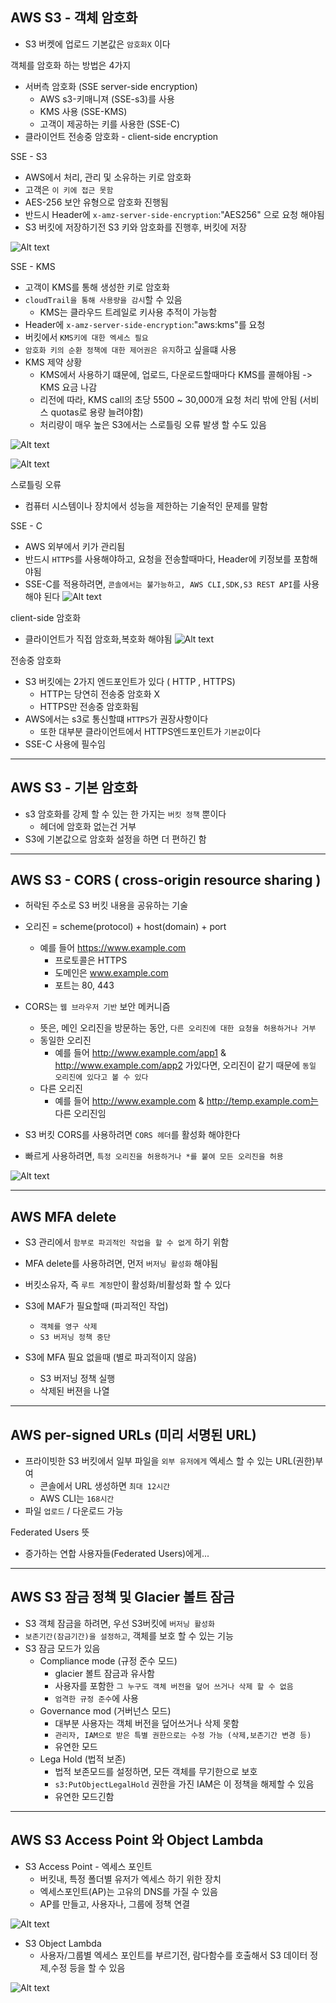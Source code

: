 ## AWS S3 - 객체 암호화

- S3 버켓에 업로드 기본값은 `암호화X` 이다


객체를 암호화 하는 방법은 4가지
- 서버측 암호화 (SSE server-side encryption)
  - AWS s3-키매니져 (SSE-s3)를 사용
  - KMS 사용 (SSE-KMS)
  - 고객이 제공하는 키를 사용한 (SSE-C)
- 클라이언트 전송중 암호화 - client-side encryption 



SSE - S3
- AWS에서 처리, 관리 및 소유하는 키로 암호화
- 고객은 `이 키에 접근 못함`
- AES-256 보안 유형으로 암호화 진행됨
- 반드시 Header에 `x-amz-server-side-encryption`:"AES256" 으로 요청 해야됨
- S3 버킷에 저장하기전 S3 키와 암호화를 진행후, 버킷에 저장

![Alt text](../../etc/image2/s3SSE.png)



SSE - KMS
- 고객이 KMS를 통해 생성한 키로 암호화
- `cloudTrail을 통해 사용량을 감시`할 수 있음
  - KMS는 클라우드 트레일로 키사용 추적이 가능함
- Header에 `x-amz-server-side-encryption`:"aws:kms"를 요청
- 버킷에서 `KMS키에 대한 엑세스 필요`
- `암호화 키의 순환 정책에 대한 제어권은 유지`하고 싶을떄 사용
- KMS 제약 상황
  - KMS에서 사용하기 떄문에, 업로드, 다운로드할때마다 KMS를 콜해야됨 -> KMS 요금 나감
  - 리전에 따라, KMS call의 초당 5500 ~ 30,000개 요청 처리 밖에 안됨 (서비스 quotas로 용량 늘려야함)
  - 처리량이 매우 높은 S3에서는 스로틀링 오류 발생 할 수도 있음

![Alt text](../../etc/image2/s3kms2.png)

![Alt text](../../etc/image2/s3kms1.png)


스로틀링 오류
- 컴퓨터 시스템이나 장치에서 성능을 제한하는 기술적인 문제를 말함





SSE - C
- AWS 외부에서 키가 관리됨
- 반드시 `HTTPS`를 사용해야하고, 요청을 전송할때마다, Header에 키정보를 포함해야됨
- SSE-C를 적용하려면, `콘솔에서는 불가능하고, AWS CLI,SDK,S3 REST API`를 사용해야 된다
![Alt text](../../etc/image2/s3%EA%B3%A0%EA%B0%9D%ED%82%A4.png)


client-side 암호화
- 클라이언트가 직접 암호화,복호화 해야됨
![Alt text](../../etc/image2/s3%ED%81%B4%EB%9D%BC%EC%9D%B4%EC%96%B8%ED%8A%B8%EC%95%94%ED%98%B8%ED%99%94.png)


전송중 암호화
- S3 버킷에는 2가지 엔드포인트가 있다 ( HTTP , HTTPS)
  - HTTP는 당연히 전송중 암호화 X
  - HTTPS만 전송중 암호화됨
- AWS에서는 s3로 통신할떄 `HTTPS`가 권장사항이다
  - 또한 대부분 클라이언트에서 HTTPS엔드포인트가 `기본값`이다
- SSE-C 사용에 필수임

----------------------------------------

## AWS S3 - 기본 암호화

- s3 암호화를 강제 할 수 있는 한 가지는 `버킷 정책` 뿐이다
  - 헤더에 암호화 없는건 거부
- S3에 기본값으로 암호화 설정을 하면 더 편하긴 함


-------------------------------------
## AWS S3 - CORS ( cross-origin resource sharing )

- 허락된 주소로 S3 버킷 내용을 공유하는 기술


- 오리진 = scheme(protocol) + host(domain) + port
  - 예를 들어 https://www.example.com
    - 프로토콜은 HTTPS
    - 도메인은 www.example.com
    - 포트는 80, 443

- CORS는 `웹 브라우저 기반` 보안 메커니즘
  - 뜻은, 메인 오리진을 방문하는 동안, `다른 오리진에 대한 요청을 허용하거나 거부`
  - 동일한 오리진
    - 예를 들어 http://www.example.com/app1 & http://www.example.com/app2 가있다면, 오리진이 같기 때문에 `동일 오리진에 있다고 볼 수 있다`
  - 다른 오리진
    - 예를 들어 http://www.example.com & http://temp.example.com는 다른 오리진임



- S3 버킷 CORS를 사용하려면 `CORS 헤더`를 활성화 해야한다
- 빠르게 사용하려면, `특정 오리진을 허용하거나 *를 붙여 모든 오리진을 허용`

![Alt text](../../etc/image2/s3CORS.png)

-----------------------------------------
## AWS MFA delete

- S3 관리에서 `함부로 파괴적인 작업을 할 수 없게` 하기 위함
- MFA delete를 사용하려면, 먼저 `버저닝 활성화` 해야됨
- 버킷소유자, 즉 `루트 계정`만이 활성화/비활성화 할 수 있다



- S3에 MAF가 필요할때 (파괴적인 작업)
  - `객체를 영구 삭제`
  - `S3 버저닝 정책 중단`
- S3에 MFA 필요 없을때 (별로 파괴적이지 않음)
  - S3 버저닝 정책 실행
  - 삭제된 버젼을 나열

-------------------------------------------
## AWS per-signed URLs (미리 서명된 URL)

- 프라이빗한 S3 버킷에서 일부 파일을 `외부 유저에게` 엑세스 할 수 있는 URL(권한)부여
  - 콘솔에서 URL 생성하면 `최대 12시간`
  - AWS CLI는 `168시간`
- 파일 `업로드` / 다운로드 가능


Federated Users 뜻
- 증가하는 연합 사용자들(Federated Users)에게...


--------------------------------------------------
## AWS S3 잠금 정책 및 Glacier 볼트 잠금

- S3 객체 잠금을 하려면, 우선 S3버킷에 `버저닝 활성화`
- `보존기간(잠금기간)을 설정하고`, 객체를 보호 할 수 있는 기능
- S3 잠금 모드가 있음
  - Compliance mode (규정 준수 모드)
    - glacier 볼트 잠금과 유사함
    - 사용자를 포함한 `그 누구도 객체 버전을 덮어 쓰거나 삭제 할 수 없음`
    - `엄격한 규정 준수`에 사용
  - Governance mod (거버넌스 모드)
    - 대부분 사용자는 객체 버전을 덮어쓰거나 삭제 못함
    - `관리자, IAM으로 받은 특별 권한으로는 수정 가능 (삭제,보존기간 변경 등)`
    - 유연한 모드
  - Lega Hold (법적 보존)
    - 법적 보존모드를 설정하면, 모든 객체를 무기한으로 보호
    - `s3:PutObjectLegalHold` 권한을 가진 IAM은 이 정책을 해제할 수 있음
    - 유연한 모드긴함


------------------------------------------
## AWS S3 Access Point 와 Object Lambda

- S3 Access Point - 엑세스 포인트
  - 버킷내, 특정 폴더별 유저가 엑세스 하기 위한 장치
  - 엑세스포인트(AP)는 고유의 DNS를 가질 수 있음
  - AP를 만들고, 사용자나, 그룹에 정책 연결

![Alt text](../../etc/image2/S3%EC%97%91%EC%84%B8%EC%8A%A4%ED%8F%AC%EC%9D%B8%ED%8A%B8.png)


- S3 Object Lambda
  - 사용자/그룹별 엑세스 포인트를 부르기전, 람다함수를 호출해서 S3 데이터 정제,수정 등을 할 수 있음

![Alt text](../../etc/image2/S3%EC%98%A4%EB%B8%8C%EC%A0%9D%ED%8A%B8%EB%9E%8C%EB%8B%A4.png)



















